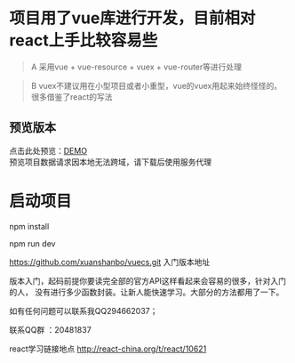 # 项目用了vue库进行开发，目前相对react上手比较容易些

> A 采用vue + vue-resource + vuex + vue-router等进行处理

> B vuex不建议用在小型项目或者小重型，vue的vuex用起来始终怪怪的。很多借鉴了react的写法

## 预览版本

点击此处预览：[DEMO](https://xuanshanbo.github.io/react-by/public/index2.html)</br>
预览项目数据请求因本地无法跨域，请下载后使用服务代理


# 启动项目
npm install

npm run dev 


https://github.com/xuanshanbo/vuecs.git 入门版本地址

版本入门，起码前提你要读完全部的官方API这样看起来会容易的很多，针对入门的人，
没有进行多少函数封装。让新人能快速学习。大部分的方法都用了一下。

如有任何问题可以联系我QQ294662037；

联系QQ群 ：20481837



react学习链接地点 http://react-china.org/t/react/10621
